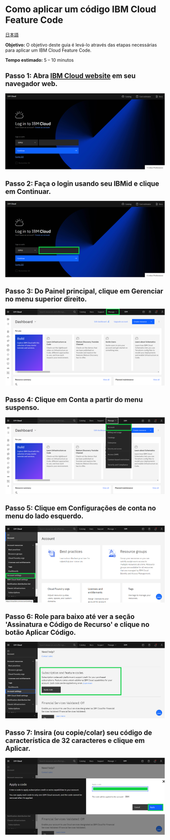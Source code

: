 # Como aplicar um código IBM Cloud Feature Code

[日本語](/academic-initiative/how-to/How-to-apply-an-IBM-Cloud-Feature-Code/readme-ja.md)

**Objetivo:** O objetivo deste guia é levá-lo através das etapas necessárias para aplicar um IBM Cloud Feature Code.

**Tempo estimado:** 5 – 10 minutos 

## Passo 1: Abra [IBM Cloud website](https://cloud.ibm.com/) em seu navegador web.
![Step 1](images/step1.png)

## Passo 2: Faça o login usando seu IBMid e clique em Continuar.
![Step 2](images/step2.png)

## Passo 3: Do Painel principal, clique em Gerenciar no menu superior direito.
![Step 3](images/step3.png)

## Passo 4: Clique em Conta a partir do menu suspenso.
![Step 4](images/step4.png)

## Passo 5: Clique em Configurações de conta no menu do lado esquerdo.
![Step 5](images/step5.png)

## Passo 6: Role para baixo até ver a seção 'Assinatura e Código de Recurso' e clique no botão Aplicar Código.
![Step 6](images/step6.png)

## Passo 7: Insira (ou copie/colar) seu código de característica de 32 caracteres e clique em Aplicar.
![Step 7](images/step7.png)